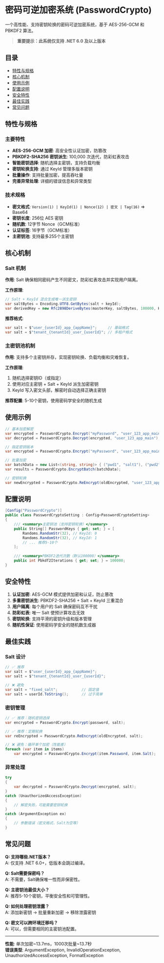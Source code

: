 # 密码可逆加密系统 (PasswordCrypto)

一个高性能、支持密钥轮换的密码可逆加密系统，基于 AES-256-GCM 和 PBKDF2 算法。

> **重要提示：此系统仅支持 .NET 6.0 及以上版本**

## 目录

- [特性与规格](#特性与规格)
- [核心机制](#核心机制)
- [使用示例](#使用示例)
- [配置说明](#配置说明)
- [安全特性](#安全特性)
- [最佳实践](#最佳实践)
- [常见问题](#常见问题)

## 特性与规格

### 主要特性

- **AES-256-GCM 加密**: 高安全性认证加密，防篡改
- **PBKDF2-SHA256 密钥派生**: 100,000 次迭代，防彩虹表攻击
- **智能密钥选择**: 随机选择主密钥，支持负载均衡
- **密钥轮换支持**: 通过 KeyId 管理多版本密钥
- **批量操作**: 支持批量加密，提高吞吐量
- **完善异常处理**: 详细的错误信息和异常类型

### 技术规格

- **密文格式**: `Version(1) | KeyId(1) | Nonce(12) | 密文 | Tag(16)` => Base64
- **密钥长度**: 256位 AES 密钥
- **随机数**: 12字节 Nonce（GCM标准）
- **认证标签**: 16字节（GCM标准）
- **主密钥池**: 支持最多255个主密钥

## 核心机制

### Salt 机制

**作用**: Salt 确保相同密码产生不同密文，防彩虹表攻击并实现用户隔离。

**工作原理**:

```csharp
// Salt + KeyId 混合生成唯一派生密钥
var saltBytes = Encoding.UTF8.GetBytes(salt + keyId);
var derivedKey = new Rfc2898DeriveBytes(masterKey, saltBytes, 100000, HashAlgorithmName.SHA256);
```

**推荐格式**:

```csharp
var salt = $"user_{userId}_app_{appName}";     // 基础格式
var salt = $"tenant_{tenantId}_user_{userId}"; // 多租户格式
```

### 主密钥池机制

**作用**: 支持多个主密钥并存，实现密钥轮换、负载均衡和灾难恢复。

**工作原理**:

1. 随机选择密钥ID（或指定）
2. 使用对应主密钥 + Salt + KeyId 派生加密密钥
3. KeyId 写入密文头部，解密时自动选择正确主密钥

**推荐配置**: 5-10个密钥，使用密码学安全的随机生成

## 使用示例

```csharp
// 基本加密解密
var encrypted = PasswordCrypto.Encrypt("myPassword", "user_123_app_main");
var decrypted = PasswordCrypto.Decrypt(encrypted, "user_123_app_main");

// 指定密钥版本
var encrypted = PasswordCrypto.Encrypt("myPassword", "user_123_app_main", keyId: 2);

// 批量加密
var batchData = new List<(string, string)> { ("pwd1", "salt1"), ("pwd2", "salt2") };
var results = PasswordCrypto.EncryptBatch(batchData);

// 密钥轮换
var newEncrypted = PasswordCrypto.ReEncrypt(oldEncrypted, "user_123_app_main", newKeyId: 1);
```

## 配置说明

```csharp
[Config("PasswordCrypto")]
public class PasswordCryptoSetting : Config<PasswordCryptoSetting>
{
    /// <summary>主密钥池（支持密钥轮换）</summary>
    public String[] PasswordKeys { get; set; } = [
        Randoms.RandomStr(32), // KeyId: 0
        Randoms.RandomStr(32), // KeyId: 1
        // ... 推荐5-10个
    ];
    
    /// <summary>PBKDF2迭代次数（默认100000）</summary>
    public int Pbkdf2Iterations { get; set; } = 100000;
}
```

## 安全特性

1. **认证加密**: AES-GCM 模式提供加密和认证，防止篡改
2. **多重密钥派生**: PBKDF2-SHA256 + Salt + KeyId 三重混合
3. **用户隔离**: 每个用户的 Salt 确保密码互不干扰
4. **防彩虹表**: 唯一 Salt 使预计算攻击无效
5. **密钥轮换**: 支持平滑的密钥升级和版本管理
6. **随机性保证**: 使用密码学安全的随机数生成器

## 最佳实践

### Salt 设计

```csharp
// ✅ 推荐
var salt = $"user_{userId}_app_{appName}";
var salt = $"tenant_{tenantId}_user_{userId}";

// ❌ 避免
var salt = "fixed_salt";           // 固定值
var salt = userId.ToString();      // 过于简单
```

### 密钥管理

```csharp
// ✅ 推荐：随机密钥选择
var encrypted = PasswordCrypto.Encrypt(password, salt);

// ✅ 推荐：定期轮换
var reEncrypted = PasswordCrypto.ReEncrypt(oldEncrypted, salt);

// ❌ 避免：循环单个加密（性能差）
foreach (var item in items)
    var encrypted = PasswordCrypto.Encrypt(item.Password, item.Salt);
```

### 异常处理

```csharp
try
{
    var decrypted = PasswordCrypto.Decrypt(encrypted, salt);
}
catch (UnauthorizedAccessException)
{
    // 解密失败，可能需要密钥轮换
}
catch (ArgumentException ex)
{
    // 参数错误（密文格式、Salt为空等）
}
```

## 常见问题

**Q: 支持哪些.NET版本？**  
A: 仅支持 .NET 6.0+，低版本会跳过编译。

**Q: Salt需要保密吗？**  
A: 不需要，Salt确保唯一性而非保密性。

**Q: 主密钥池最佳大小？**  
A: 推荐5-10个密钥，平衡安全性和可管理性。

**Q: 如何处理密钥泄露？**  
A: 添加新密钥 → 批量重新加密 → 移除泄露密钥

**Q: 密文可以跨环境迁移吗？**  
A: 可以，但需要相同的主密钥池配置。

---

**性能**: 单次加密~13.7ms，1000次批量~13.7秒  
**错误类型**: ArgumentException, InvalidOperationException, UnauthorizedAccessException, FormatException
